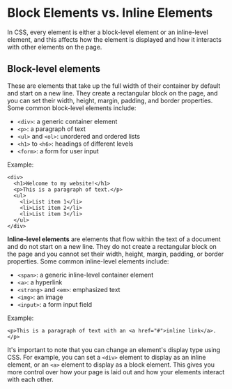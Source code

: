 # Block Elements vs. Inline Elements

In CSS, every element is either a block-level element or an inline-level element, and this affects how the element is displayed and how it interacts with other elements on the page.

## **Block-level elements**
These are elements that take up the full width of their container by default and start on a new line. They create a rectangular block on the page, and you can set their width, height, margin, padding, and border properties. Some common block-level elements include:

- `<div>`: a generic container element
- `<p>`: a paragraph of text
- `<ul>` and `<ol>`: unordered and ordered lists
- `<h1>` to `<h6>`: headings of different levels
- `<form>`: a form for user input

Example:

```
<div>
  <h1>Welcome to my website!</h1>
  <p>This is a paragraph of text.</p>
  <ul>
    <li>List item 1</li>
    <li>List item 2</li>
    <li>List item 3</li>
  </ul>
</div>
```

**Inline-level elements** are elements that flow within the text of a document and do not start on a new line. They do not create a rectangular block on the page and you cannot set their width, height, margin, padding, or border properties. Some common inline-level elements include:

- `<span>`: a generic inline-level container element
- `<a>`: a hyperlink
- `<strong>` and `<em>`: emphasized text
- `<img>`: an image
- `<input>`: a form input field

Example:

```
<p>This is a paragraph of text with an <a href="#">inline link</a>.</p>
```

It's important to note that you can change an element's display type using CSS. For example, you can set a `<div>` element to display as an inline element, or an `<a>` element to display as a block element. This gives you more control over how your page is laid out and how your elements interact with each other.
